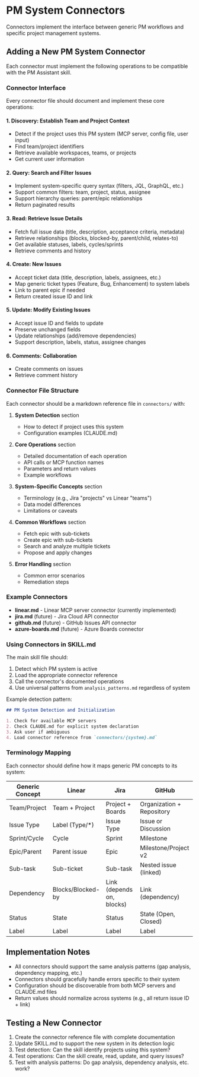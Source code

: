 # PM System Connectors

Connectors implement the interface between generic PM workflows and specific project management systems.

## Adding a New PM System Connector

Each connector must implement the following operations to be compatible with the PM Assistant skill.

### Connector Interface

Every connector file should document and implement these core operations:

#### 1. Discovery: Establish Team and Project Context
- Detect if the project uses this PM system (MCP server, config file, user input)
- Find team/project identifiers
- Retrieve available workspaces, teams, or projects
- Get current user information

#### 2. Query: Search and Filter Issues
- Implement system-specific query syntax (filters, JQL, GraphQL, etc.)
- Support common filters: team, project, status, assignee
- Support hierarchy queries: parent/epic relationships
- Return paginated results

#### 3. Read: Retrieve Issue Details
- Fetch full issue data (title, description, acceptance criteria, metadata)
- Retrieve relationships (blocks, blocked-by, parent/child, relates-to)
- Get available statuses, labels, cycles/sprints
- Retrieve comments and history

#### 4. Create: New Issues
- Accept ticket data (title, description, labels, assignees, etc.)
- Map generic ticket types (Feature, Bug, Enhancement) to system labels
- Link to parent epic if needed
- Return created issue ID and link

#### 5. Update: Modify Existing Issues
- Accept issue ID and fields to update
- Preserve unchanged fields
- Update relationships (add/remove dependencies)
- Support description, labels, status, assignee changes

#### 6. Comments: Collaboration
- Create comments on issues
- Retrieve comment history

### Connector File Structure

Each connector should be a markdown reference file in `connectors/` with:

1. **System Detection** section
   - How to detect if project uses this system
   - Configuration examples (CLAUDE.md)

2. **Core Operations** section
   - Detailed documentation of each operation
   - API calls or MCP function names
   - Parameters and return values
   - Example workflows

3. **System-Specific Concepts** section
   - Terminology (e.g., Jira "projects" vs Linear "teams")
   - Data model differences
   - Limitations or caveats

4. **Common Workflows** section
   - Fetch epic with sub-tickets
   - Create epic with sub-tickets
   - Search and analyze multiple tickets
   - Propose and apply changes

5. **Error Handling** section
   - Common error scenarios
   - Remediation steps

### Example Connectors

- **linear.md** - Linear MCP server connector (currently implemented)
- **jira.md** (future) - Jira Cloud API connector
- **github.md** (future) - GitHub Issues API connector
- **azure-boards.md** (future) - Azure Boards connector

### Using Connectors in SKILL.md

The main skill file should:

1. Detect which PM system is active
2. Load the appropriate connector reference
3. Call the connector's documented operations
4. Use universal patterns from `analysis_patterns.md` regardless of system

Example detection pattern:
```markdown
## PM System Detection and Initialization

1. Check for available MCP servers
2. Check CLAUDE.md for explicit system declaration
3. Ask user if ambiguous
4. Load connector reference from `connectors/{system}.md`
```

### Terminology Mapping

Each connector should define how it maps generic PM concepts to its system:

| Generic Concept | Linear | Jira | GitHub |
|---|---|---|---|
| Team/Project | Team + Project | Project + Boards | Organization + Repository |
| Issue Type | Label (Type/*) | Issue Type | Issue or Discussion |
| Sprint/Cycle | Cycle | Sprint | Milestone |
| Epic/Parent | Parent issue | Epic | Milestone/Project v2 |
| Sub-task | Sub-ticket | Sub-task | Nested issue (linked) |
| Dependency | Blocks/Blocked-by | Link (depends on, blocks) | Link (dependency) |
| Status | State | Status | State (Open, Closed) |
| Label | Label | Label | Label |

## Implementation Notes

- All connectors should support the same analysis patterns (gap analysis, dependency mapping, etc.)
- Connectors should gracefully handle errors specific to their system
- Configuration should be discoverable from both MCP servers and CLAUDE.md files
- Return values should normalize across systems (e.g., all return issue ID + link)

## Testing a New Connector

1. Create the connector reference file with complete documentation
2. Update SKILL.md to support the new system in its detection logic
3. Test detection: Can the skill identify projects using this system?
4. Test operations: Can the skill create, read, update, and query issues?
5. Test with analysis patterns: Do gap analysis, dependency analysis, etc. work?
